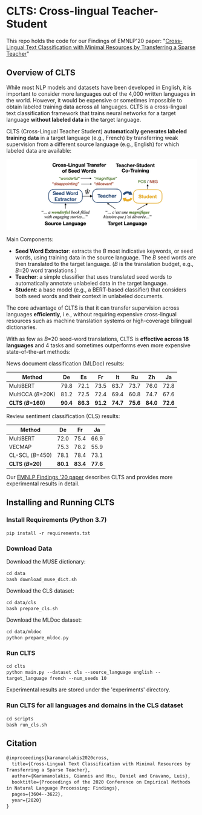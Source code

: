 # CLTS: Cross-lingual Teacher-Student

This repo holds the code for our Findings of EMNLP'20 paper: "[Cross-Lingual Text Classification with Minimal Resources by Transferring a Sparse Teacher](https://www.aclweb.org/anthology/2020.findings-emnlp.323.pdf)" 

## Overview of CLTS

While most NLP models and datasets have been developed in English, it is important to consider more languages out of the 4,000 written languages in the world. However, it would be expensive or sometimes impossible to obtain labeled training data across all languages. CLTS is a cross-lingual text classification framework that trains neural networks for a target language **without labeled data** in the target language. 

CLTS (Cross-Lingual Teacher Student) **automatically generates labeled training data** in a target language (e.g., French) by transferring weak supervision from a different source language (e.g., English) for which labeled data are available: 

![alt text](https://github.com/gkaramanolakis/CLTS/blob/main/CLTS.jpg?raw=true)

Main Components: 
* **Seed Word Extractor**: extracts the _B_ most indicative keywords, or seed words, using training data in the source language. The _B_ seed words are then translated to the target language. (_B_ is the translation budget, e.g., _B_=20 word translations.)
* **Teacher**: a simple classifier that uses translated seed words to automatically annotate unlabeled data in the target language.
* **Student**: a base model (e.g., a BERT-based classifier) that considers both seed words and their context in unlabeled documents. 

The core advantage of CLTS is that it can transfer supervision across languages **efficiently**, i.e., without requiring expensive cross-lingual resources such as machine translation systems or high-coverage bilingual dictionaries. 

With as few as _B_=20 seed-word translations, CLTS is **effective across 18 languages** and 4 tasks and sometimes outperforms even more expensive state-of-the-art methods: 

News document classification (MLDoc) results:

Method | De | Es | Fr | It | Ru | Zh | Ja 
--- | --- | --- | --- |--- |--- |--- |--- 
MultiBERT | 79.8 | 72.1 | 73.5 | 63.7 | 73.7 | 76.0 | 72.8
MultiCCA (_B_=20K) | 81.2 | 72.5 | 72.4 | 69.4 | 60.8 | 74.7 | 67.6
**CLTS (_B_=160)** | **90.4** | **86.3** | **91.2** | **74.7** | **75.6** | **84.0** | **72.6**

Review sentiment classification (CLS) results: 

Method | De | Fr | Ja 
--- | --- | --- | --- 
MultiBERT | 72.0 | 75.4 | 66.9 
VECMAP | 75.3 | 78.2 | 55.9
CL-SCL (_B_=450) | 78.1 | 78.4 | 73.1 
**CLTS (_B_=20)** | **80.1** | **83.4** | **77.6** 

Our [EMNLP Findings '20 paper](https://www.aclweb.org/anthology/2020.findings-emnlp.323.pdf) describes CLTS and provides more experimental results in detail. 

## Installing and Running CLTS
### Install Requirements (Python 3.7)
```
pip install -r requirements.txt
```

### Download Data
Download the MUSE dictionary:
```
cd data
bash download_muse_dict.sh
```

Download the CLS dataset:
```
cd data/cls
bash prepare_cls.sh
```

Download the MLDoc dataset: 
```
cd data/mldoc
python prepare_mldoc.py
```

### Run CLTS 
```
cd clts
python main.py --dataset cls --source_language english --target_language french --num_seeds 10 
```
Experimental results are stored under the 'experiments' directory. 

### Run CLTS for all languages and domains in the CLS dataset
```
cd scripts
bash run_cls.sh
```

## Citation 

```
@inproceedings{karamanolakis2020cross,
  title={Cross-Lingual Text Classification with Minimal Resources by Transferring a Sparse Teacher},
  author={Karamanolakis, Giannis and Hsu, Daniel and Gravano, Luis},
  booktitle={Proceedings of the 2020 Conference on Empirical Methods in Natural Language Processing: Findings},
  pages={3604--3622},
  year={2020}
}
```
